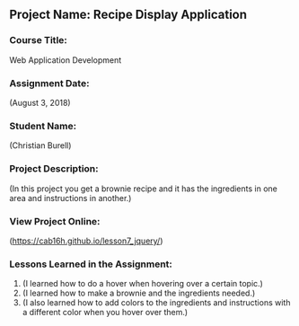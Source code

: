## Project Name:  Recipe Display Application

### Course Title:
Web Application Development

### Assignment Date:  
(August 3, 2018)

### Student Name:  
(Christian Burell)

### Project Description:
(In this project you get a brownie recipe and it has the ingredients in one area and instructions in another.)

### View Project Online:
(https://cab16h.github.io/lesson7_jquery/)

### Lessons Learned in the Assignment:
1. (I learned how to do a hover when hovering over a certain topic.)
2. (I learned how to make a brownie and the ingredients needed.)
3. (I also learned how to add colors to the ingredients and instructions with a different color when you hover over them.)

